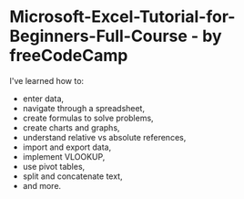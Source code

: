 # Microsoft-Excel-Tutorial-for-Beginners-Full-Course - by freeCodeCamp

I've learned how to:

- enter data, 
- navigate through a spreadsheet, 
- create formulas to solve problems, 
- create charts and graphs, 
- understand relative vs absolute references, 
- import and export data, 
- implement VLOOKUP, 
- use pivot tables, 
- split and concatenate text,  
- and more.
